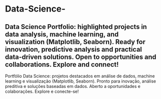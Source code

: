 # Data-Science-
Data Science Portfolio: highlighted projects in data analysis, machine learning, and visualization (Matplotlib, Seaborn). Ready for innovation, predictive analysis and practical data-driven solutions. Open to opportunities and collaborations. Explore and connect!
--------------------------------------------------------------------------------------------------
Portfólio Data Science: projetos destacados em análise de dados, machine learning e visualização (Matplotlib, Seaborn). Pronto para inovação, análise preditiva e soluções baseadas em dados. Aberto a oportunidades e colaborações. Explore e conecte-se!
